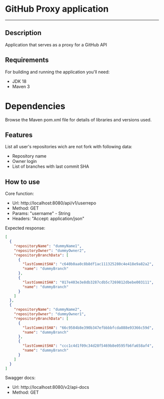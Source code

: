 # GitHub Proxy application
___

## Description

Application that serves as a proxy for a GitHub API

## Requirements
For building and running the application you'll need:
- JDK 18
- Maven 3

# Dependencies

Browse the Maven pom.xml file for details of libraries and versions used.

## Features
List all user's repositories wich are not fork with following data:
- Repository name
- Owner login
- List of branches with last commit SHA

## How to use
Core function:
- Url: http://localhost:8080/api/v1/userrepo
- Method: GET
- Params: "username" - String
- Headers: "Accept: application/json"

Expected response:

```json
[
  {
    "repositoryName": "dummyName1",
    "repositoryOwner": "dummyOwner2",
    "repositoryBranchData": [
      {
        "lastCommitSHA": "c640b0aa0c8b8df1ac111325280c4e418e9a82a2",
        "name": "dummyBranch"
      },
      {
        "lastCommitSHA": "017e403e3e8db3287cdb5c7269812dbebe003111",
        "name": "dummyBranch"
      }
    ]
  },
  {
    "repositoryName": "dummyName2",
    "repositoryOwner": "dummyOwner1",
    "repositoryBranchData": [
      {
        "lastCommitSHA": "66c9584b8e390b347efbbbbfcda888e93366c59d",
        "name": "dummyBranch"
      },
      {
        "lastCommitSHA": "ccc1c4d1f09c34d28f5469b8e0595fb6fa658af4",
        "name": "dummyBranch"
      }
    ]
  }
]
```

Swagger docs:
- Url: http://localhost:8080/v2/api-docs
- Method: GET


